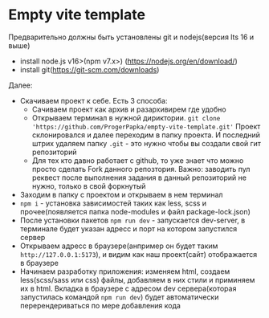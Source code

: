 # Empty vite template

Предварительно должны быть установлены git и nodejs(версия lts 16 и выше)

- install node.js v16>(npm v7.x>) (https://nodejs.org/en/download/)
- install git(https://git-scm.com/downloads)

Далее:

- Скачиваем проект к себе. Есть 3 способа:
  - Сачиваем проект как архив и разархивирем где удобно
  - Открываем терминал в нужной дириктории. `git clone 'https://github.com/ProgerPapka/empty-vite-template.git'` Проект склонировался и далее переходим в папку проекта. И последний штрих удаляем папку `.git` - это нужно чтобы вы создали свой гит репозиторий
  - Для тех кто давно работает с github, то уже знает что можно просто сделать Fork данного репозтория. Важно: заводить пул реквест после выполнения задания в данный репозиторий не нужно, только в свой форкнутый
- Заходим в папку с проектом и открываем в нем терминал
- `npm i` - установка зависимостей таких как less, scss и прочее(появляется папка node-modules и файл package-lock.json)
- После установки пакетов `npm run dev` - запускается dev-server, в терминале будет указан адресс и порт на котором запустился сервер
- Открываем адресс в браузере(анпример он будет таким `http://127.0.0.1:5173`), и видим как наш проект(сайт) отображается в браузере
- Начинаем разработку приложения: изменяем html, создаем less(scss/sass или css) файлы, добавляем в них стили и приминяем их в html. Вкладка в браузере с адресом dev сервера(которая запустилась командой `npm run dev`) будет автоматически перерендериваться по мере добавления кода

